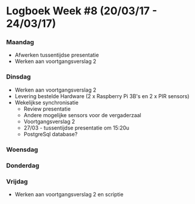 # Logboek Week #8 (20/03/17 - 24/03/17)
### Maandag
* Afwerken tussentijdse presentatie
* Werken aan voortgangsverslag 2
### Dinsdag
* Werken aan voortgangsverslag 2
* Levering bestelde Hardware (2 x Raspberry Pi 3B's en 2 x PIR sensors)
* Wekelijkse synchronisatie
  * Review presentatie
  * Andere mogelijke sensors voor de vergaderzaal
  * Voortgangsverslag 2
  * 27/03 - tussentijdse presentatie om 15:20u
  * PostgreSql database?
### Woensdag

### Donderdag

### Vrijdag
* Werken aan voortgangsverslag 2 en scriptie